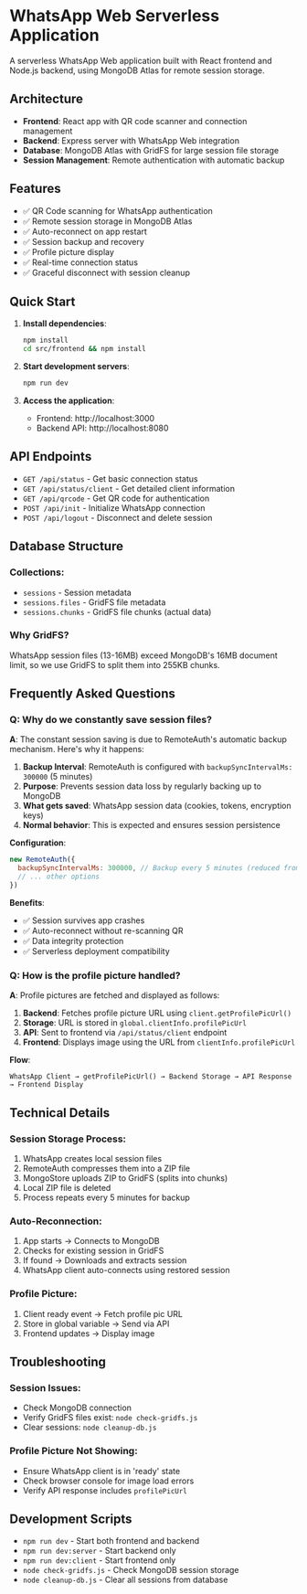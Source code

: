 # WhatsApp Web Serverless Application

A serverless WhatsApp Web application built with React frontend and Node.js backend, using MongoDB Atlas for remote session storage.

## Architecture

- **Frontend**: React app with QR code scanner and connection management
- **Backend**: Express server with WhatsApp Web integration
- **Database**: MongoDB Atlas with GridFS for large session file storage
- **Session Management**: Remote authentication with automatic backup

## Features

- ✅ QR Code scanning for WhatsApp authentication
- ✅ Remote session storage in MongoDB Atlas
- ✅ Auto-reconnect on app restart
- ✅ Session backup and recovery
- ✅ Profile picture display
- ✅ Real-time connection status
- ✅ Graceful disconnect with session cleanup

## Quick Start

1. **Install dependencies**:
   ```bash
   npm install
   cd src/frontend && npm install
   ```

2. **Start development servers**:
   ```bash
   npm run dev
   ```

3. **Access the application**:
   - Frontend: http://localhost:3000
   - Backend API: http://localhost:8080

## API Endpoints

- `GET /api/status` - Get basic connection status
- `GET /api/status/client` - Get detailed client information
- `GET /api/qrcode` - Get QR code for authentication
- `POST /api/init` - Initialize WhatsApp connection
- `POST /api/logout` - Disconnect and delete session

## Database Structure

### Collections:
- `sessions` - Session metadata
- `sessions.files` - GridFS file metadata
- `sessions.chunks` - GridFS file chunks (actual data)

### Why GridFS?
WhatsApp session files (13-16MB) exceed MongoDB's 16MB document limit, so we use GridFS to split them into 255KB chunks.

## Frequently Asked Questions

### Q: Why do we constantly save session files?

**A**: The constant session saving is due to RemoteAuth's automatic backup mechanism. Here's why it happens:

1. **Backup Interval**: RemoteAuth is configured with `backupSyncIntervalMs: 300000` (5 minutes)
2. **Purpose**: Prevents session data loss by regularly backing up to MongoDB
3. **What gets saved**: WhatsApp session data (cookies, tokens, encryption keys)
4. **Normal behavior**: This is expected and ensures session persistence

**Configuration**:
```javascript
new RemoteAuth({
  backupSyncIntervalMs: 300000, // Backup every 5 minutes (reduced from 1 minute)
  // ... other options
})
```

**Benefits**:
- ✅ Session survives app crashes
- ✅ Auto-reconnect without re-scanning QR
- ✅ Data integrity protection
- ✅ Serverless deployment compatibility

### Q: How is the profile picture handled?

**A**: Profile pictures are fetched and displayed as follows:

1. **Backend**: Fetches profile picture URL using `client.getProfilePicUrl()`
2. **Storage**: URL is stored in `global.clientInfo.profilePicUrl`
3. **API**: Sent to frontend via `/api/status/client` endpoint
4. **Frontend**: Displays image using the URL from `clientInfo.profilePicUrl`

**Flow**:
```
WhatsApp Client → getProfilePicUrl() → Backend Storage → API Response → Frontend Display
```

## Technical Details

### Session Storage Process:
1. WhatsApp creates local session files
2. RemoteAuth compresses them into a ZIP file
3. MongoStore uploads ZIP to GridFS (splits into chunks)
4. Local ZIP file is deleted
5. Process repeats every 5 minutes for backup

### Auto-Reconnection:
1. App starts → Connects to MongoDB
2. Checks for existing session in GridFS
3. If found → Downloads and extracts session
4. WhatsApp client auto-connects using restored session

### Profile Picture:
1. Client ready event → Fetch profile pic URL
2. Store in global variable → Send via API
3. Frontend updates → Display image

## Troubleshooting

### Session Issues:
- Check MongoDB connection
- Verify GridFS files exist: `node check-gridfs.js`
- Clear sessions: `node cleanup-db.js`

### Profile Picture Not Showing:
- Ensure WhatsApp client is in 'ready' state
- Check browser console for image load errors
- Verify API response includes `profilePicUrl`

## Development Scripts

- `npm run dev` - Start both frontend and backend
- `npm run dev:server` - Start backend only
- `npm run dev:client` - Start frontend only
- `node check-gridfs.js` - Check MongoDB session storage
- `node cleanup-db.js` - Clear all sessions from database 